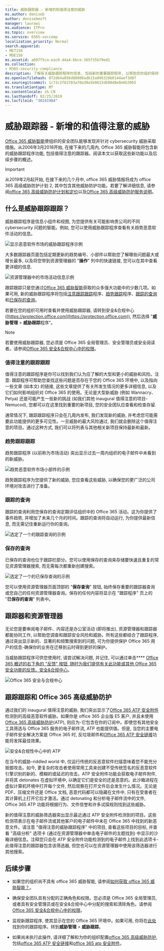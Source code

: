 ```yaml
---
title: 威胁跟踪器 - 新增的和值得注意的威胁
ms.author: deniseb
author: denisebmsft
manager: laurawi
ms.audience: ITPro
ms.topic: overview
ms.service: O365-seccomp
localization_priority: Normal
search.appverid:
- MET150
- MOE150
ms.assetid: a097f5ca-eac0-44a4-bbce-365f35b79ed1
ms.collection:
- M365-security-compliance
description: 了解有关威胁跟踪程序的信息, 包括新的重要跟踪程序, 以帮助您的组织保持安全方面的顾虑。
ms.openlocfilehash: 072d64a056d88000ad615a896328b0144aef3d0f
ms.sourcegitcommit: 1c73c2f83703af0a30a5b0633db00d8e0e6b39b5
ms.translationtype: MT
ms.contentlocale: zh-CN
ms.lasthandoff: 02/25/2019
ms.locfileid: "30241984"
---
```

# <a name="threat-trackers---new-and-noteworthy"></a>威胁跟踪器 - 新增的和值得注意的威胁

[Office 365 威胁智能](office-365-ti.md)使组织的安全团队能够发现并针对 cybersecurity 威胁采取措施。从2006年3月2018开始, 在接下来的几周内, Office 365 威胁智能将包含新的威胁跟踪程序功能, 包括值得注意的跟踪器。阅读本文以获取这些新功能以及后续步骤的概述。 

> [!IMPORTANT]
> 从2019年2月起开始, 在接下来的几个月中, office 365 威胁情报将成为 office 365 高级威胁防护计划 2, 其中包含其他威胁防护功能。若要了解详细信息, 请参阅[office 365 高级威胁防护计划和定价](https://products.office.com/exchange/advance-threat-protection)以及[Office 365 高级威胁防护服务说明](https://docs.microsoft.com/office365/servicedescriptions/office-365-advanced-threat-protection-service-description)。
  
## <a name="what-are-threat-trackers"></a>什么是威胁跟踪跟踪？

威胁跟踪程序是信息小组件和视图, 为您提供有关可能影响贵公司的不同 cybersecurity 问题的智能。例如, 您可以使用威胁跟踪程序查看有关趋势恶意软件活动的信息。
  
![显示恶意软件市场的威胁跟踪程序示例](media/a883b5ac-8e2b-469a-90e0-f8ad39bb63b7.png)
  
大多数跟踪器页面包括定期更新的趋势编号、小部件以帮助您了解哪些问题最大或增长最多, 以及将您带到资源管理器的 "**操作**" 列中的快速链接, 您可以在其中查看更详细的信息. 
  
![资源管理器中的市场活动信息示例](media/e426f220-fdcb-4dd9-99a2-db97dbcf71d5.png)
  
跟踪跟踪只是您通过[Office 365 威胁智能](office-365-ti.md)获取的众多强大功能中的少数几项。如果可用, 新的威胁跟踪程序将包括[注意跟踪跟踪](threat-trackers.md#notey)程序、[趋势跟踪](threat-trackers.md#trending)程序、[跟踪的查询](threat-trackers.md#trackedq)和[已保存的查询](threat-trackers.md#savedq)。
  
若要在您的组织可用时查看并使用威胁跟踪器, 请转到安全&amp;合规中心 ([https://protection.office.com](https://protection.office.com)), 然后选择 "**威胁管理** \> **威胁跟踪**程序"。
  
> [!NOTE]
> 若要使用威胁跟踪器, 您必须是 Office 365 全局管理员、安全管理员或安全阅读者。请参阅[Office 365 安全&amp;合规中心中的权限](permissions-in-the-security-and-compliance-center.md)。 
  
### <a name="noteworthy-trackers"></a>值得注意的跟踪跟踪

值得注意的跟踪程序是你可以找到我们认为应了解的大型和更小的威胁和风险。注意: 跟踪程序可帮助您查找这些问题是否存在于您的 Office 365 环境中, 以及指向一些文章 (如本文) 的链接, 这些文章提供了有关所发生情况的更多详细信息, 以及它们如何影响组织对 Office 365 的使用。无论是大型新威胁 (例如 Wannacry、Petya) 还是可能产生一些新的挑战 (如我们其他 inaugural 值得注意的项目-Nemucod), 您都可以在这里找到重要的新项目, 您的安全团队应查看和检查存留.
  
通常情况下, 跟踪跟踪程序只会在几周内发布, 我们发现新的威胁, 并考虑您可能需要此功能提供的更多可见性。一旦威胁的最大风险通过, 我们就会删除这个值得注意的项目。通过这种方式, 我们可以将列表与其他相关新项目保持最新和最新。
  
### <a name="trending-trackers"></a>趋势跟踪跟踪

趋势跟踪程序 (以前称为市场活动) 突出显示过去一周内组织的电子邮件中未看到的新威胁。
  
![趋势恶意软件市场小部件的示例](media/d2ccc1a0-2a1d-4e36-99b5-6766c207772f.png)
  
趋势跟踪程序为您提供了新的威胁, 您应查看这些威胁, 以确保您的更广泛的公司环境对攻击进行了准备。
  
### <a name="tracked-queries"></a>跟踪的查询

跟踪的查询利用您保存的查询定期评估组织中的 Office 365 活动。这为你提供了事件趋势, 并增加了未来几个月的时间。跟踪的查询将自动运行, 为你提供最新信息, 而无需记住重新运行你的查询。
  
![选定了一个的跟踪查询的示例](media/0c556174-06eb-4ae5-b32a-5ff76b9e4f13.png)
  
### <a name="saved-queries"></a>保存的查询

已保存的查询也位于跟踪栏部分。您可以使用保存的查询来存储要快速且重复的常见资源管理器搜索, 而无需每次都重新创建搜索。
  
![选定了一个的已保存查询的示例](media/188cf3ff-58f1-41ea-81aa-76158d8f40c3.png)
  
您可以使用资源管理器页面顶部的 "**保存查询**" 按钮, 始终保存重要的跟踪器查询或您自己的任何资源管理器查询。保存的任何内容将显示在 "跟踪程序" 页上的 "**已保存的查询**" 列表中。 
  
## <a name="trackers-and-explorer"></a>跟踪器和资源管理器

无论您是要审阅电子邮件、内容还是办公室活动 (即将推出), 资源管理器和跟踪器都能协同工作, 以帮助您调查和跟踪安全风险和威胁。所有这些都结合了跟踪程序, 通过突出显示新的、显著的和频繁搜索到的问题, 可为你提供保护 Office 365 用户的信息-确保你的业务在迁移到云时得到更好的保护。
  
当威胁跟踪程序可供您使用时, 请尝试解决问题, 并记住, 可以通过单击**** [Office 365 概述的右下角的 "反馈" 按钮, 随时为我们提供有关此功能或其他 Office 365 安全功能的反馈。安全&amp;合规中心](https://support.office.com/article/a5f2fd18-b029-4257-b5a8-ae83e7768c85)。
  
![Office 365 安全与合规中心](media/86c330db-8132-4150-8475-220258fe04fb.png)
  
## <a name="trackers-and-office-365-advanced-threat-protection"></a>跟踪跟踪和 Office 365 高级威胁防护

通过我们的 inaugural 值得注意的威胁, 我们突出显示了[Office 365 ATP 安全附件](atp-safe-attachments.md)检测到的高级恶意软件威胁。如果你是 office 365 企业版 E5 客户, 并且未使用[Office 365 高级威胁防护](office-365-atp.md)(ATP), 则应为-它包含在你的订阅中。即使您有其他安全工具筛选与 Office 365 服务的电子邮件流, ATP 也能提供值。但是, 当您的主要电子邮件安全解决方案是 Office 365 时, 反垃圾邮件和[Office 365 ATP 安全链接](atp-safe-links.md)功能将发挥最佳效果。 
  
![安全&amp;合规性中心中的 ATP](media/cee70d07-f0c1-459b-843c-2d10c253349f.png)
  
在当今的威胁-riddled world 中, 仅运行传统的反恶意软件扫描意味着您不能充分抵御攻击。如今, 更复杂的攻击者使用常用工具来创建不受传统签名的反恶意软件引擎识别的新的、模糊的或延迟的攻击。ATP 安全附件功能会获取电子邮件附件, 并将其 detonates 在虚拟环境中, 以确定它们是安全的还是恶意的。此沙箱进程在虚拟计算机环境中打开每个文件, 然后观察在打开文件后会发生什么情况。无论是 PDF、压缩文件还是 Office 文档, 恶意代码都可以隐藏在文件中, 只有在受害者在其计算机上打开它后才激活。通过 detonating 和分析电子邮件流中的文件, Office 365 ATP 功能将根据行为、文件信誉和许多试探规则找到这些威胁。
  
新的值得注意的威胁筛选器突出显示最近通过 ATP 安全附件检测到的项目。这些检测项表示在电子邮件流或其他客户的电子邮件中未在 Office 365 中找到的新恶意文件。请注意 "值得注意的威胁跟踪程序" 中的项目, 查看这些项目的目标, 并查看 "高级分析" 选项卡 (通过在资源管理器中单击电子邮件的主题找到) 中显示的沙箱详细信息。注释您只会在 ATP 安全附件功能检测到的电子邮件上找到此选项卡-此值得注意的跟踪器包含该筛选器, 但您也可以在资源管理器中使用该筛选器进行其他搜索。
  
## <a name="next-steps"></a>后续步骤

- 如果您的组织尚不具有 office 365 威胁智能, 请参阅[如何获取 office 365 威胁智能？](get-started-with-ti.md)。
    
- 确保安全团队具有分配的正确角色和权限。您必须是 Office 365 全局管理员, 或者具有安全管理员或在安全&amp;合规中心中分配的搜索和清除角色。请参阅[Office 365 安全&amp;合规中心中的权限](permissions-in-the-security-and-compliance-center.md)。
    
- 监视新跟踪程序, 使其显示在您的 Office 365 环境中。如果可用, 你将在[此处](https://protection.office.com/)找到你的跟踪程序。转到**威胁管理** \> **威胁跟踪**。
    
- 如果尚未执行此操作, 请详细了解和为你的组织配置[office 365 高级威胁防护](office-365-atp.md), 包括[office 365 ATP 安全链接](atp-safe-links.md)和[office 365 atp 安全附件](atp-safe-attachments.md)。
  


